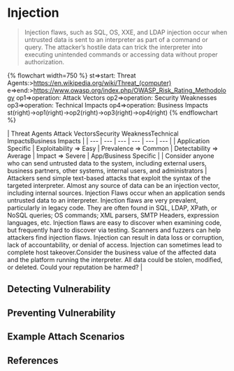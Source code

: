 # Injection

> Injection flaws, such as SQL, OS, XXE, and LDAP injection occur when untrusted data is sent to an interpreter as part of a command or query. The attacker’s hostile data can trick the interpreter into executing unintended commands or accessing data without proper authorization.

{% flowchart width=750 %}
st=>start: Threat Agents:>https://en.wikipedia.org/wiki/Threat_(computer)
e=>end:>https://www.owasp.org/index.php/OWASP_Risk_Rating_Methodology
op1=>operation: Attack Vectors
op2=>operation: Security Weaknesses
op3=>operation: Technical Impacts
op4=>operation: Business Impacts
st(right)->op1(right)->op2(right)->op3(right)->op4(right)
{% endflowchart %}

| Threat Agents <td>Attack Vectors</td><td colspan="2">Security Weakness</td><td>Technical Impacts</td><td>Business Impacts</td> |
| --- | --- | --- | --- | --- | --- |
| Application Specific | Exploitability => Easy | Prevalence => Common | Detectability => Average | Impact => Severe | App/Business Specific |
| Consider anyone who can send untrusted data to the system, including external users, business partners, other systems, internal users, and administrators | Attackers send simple text-based attacks that exploit the syntax of the targeted interpreter. Almost any source of data can be an injection vector, including internal sources. <td colspan="2">Injection Flaws occur when an application sends untrusted data to an interpreter. Injection flaws are very prevalent, particularly in legacy code.  They are often found in SQL, LDAP, XPath, or NoSQL queries; OS commands; XML parsers, SMTP Headers, expression languages, etc. Injection flaws are easy to discover when examining code, but frequently hard to discover via testing. Scanners and fuzzers can help attackers find injection flaws.</td> <td>Injection can result in data loss or corruption, lack of accountability, or denial of access. Injection can sometimes lead to complete host takeover.</td><td>Consider the business value of the affected data and the platform running the interpreter. All data could be stolen, modified, or deleted.  Could your reputation be harmed?</td> |

## Detecting Vulnerability



## Preventing Vulnerability



## Example Attach Scenarios


## References
